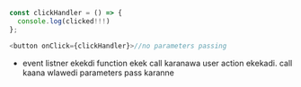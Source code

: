 ```js
const clickHandler = () => {
  console.log(clicked!!!)
};

<button onClick={clickHandler}>//no parameters passing
```
* event listner ekekdi function ekek call karanawa user action ekekadi. call kaana wlawedi parameters pass karanne